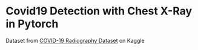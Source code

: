 # Covid19 Detection with Chest X-Ray in Pytorch

Dataset from [COVID-19 Radiography Dataset](https://www.kaggle.com/tawsifurrahman/covid19-radiography-database) on Kaggle
